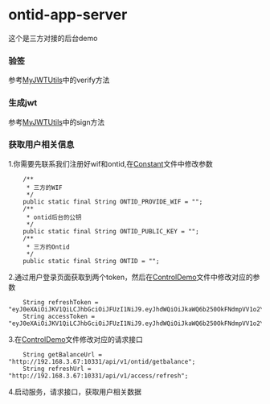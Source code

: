 # ontid-app-server
这个是三方对接的后台demo

### 验签
参考[MyJWTUtils](https://github.com/ontio-ontid/ontid-app-server/blob/master/src/main/java/com/github/ontid_demo/util/MyJWTUtils.java)中的verify方法

### 生成jwt
参考[MyJWTUtils](https://github.com/ontio-ontid/ontid-app-server/blob/master/src/main/java/com/github/ontid_demo/util/MyJWTUtils.java)中的sign方法

### 获取用户相关信息

1.你需要先联系我们注册好wif和ontid,在[Constant](https://github.com/ontio-ontid/ontid-app-server/blob/master/src/main/java/com/github/ontid_demo/util/Constant.java)文件中修改参数
```text
    /**
     * 三方的WIF
     */
    public static final String ONTID_PROVIDE_WIF = "";
    /**
     * ontid后台的公钥
     */
    public static final String ONTID_PUBLIC_KEY = "";
    /**
     * 三方的Ontid
     */
    public static final String ONTID = "";

```

2.通过用户登录页面获取到两个token，然后在[ControlDemo](https://github.com/ontio-ontid/ontid-app-server/blob/master/src/main/java/com/github/ontid_demo/ControlDemo.java)文件中修改对应的参数
```text
    String refreshToken = "eyJ0eXAiOiJKV1QiLCJhbGciOiJFUzI1NiJ9.eyJhdWQiOiJkaWQ6b250OkFNdmpVV1o2Y25BQVVzQk43dWpBQnRMUzlHbWVoOFNQU2oiLCJpc3MiOiJkaWQ6b250OkFhdlJRcVhlOVByYVY1dFlnQnF2VjRiVXE4TFNzdmpjV1MiLCJleHAiOjE1NTMxNDk4MTEsImlhdCI6MTU1MzA2MzQxMSwianRpIjoiMDE3Y2QxMmFjNTAxNDYyZWFlNjgwYjZkYmJlM2MwYWIiLCJjb250ZW50Ijp7InR5cGUiOiJhY2Nlc3NfdG9rZW4iLCJvbnRpZCI6ImRpZDpvbnQ6QVZOQUppNW9waGdYTHRtclpGRDc0NjZiS2dkMnY3VXgxNSJ9fQ.MDE3Y2M2MzgwNjYwYWQyZGUyNDU3Mzc0MDgxMjE1NWZhYzQ5NmYwMzA1MzE1MjdmNGIxMWI3ZmIxMjYyMzFkNzhmN2NhNDAxMDVjOTgyOTVkMGJlNDFhZjVhYjA1ODYzOTI1NDI1ODhhN2RhYmNiNjAwZTVjNzUyZTY5MGQ2ZGU0OQ";
    String accessToken = "eyJ0eXAiOiJKV1QiLCJhbGciOiJFUzI1NiJ9.eyJhdWQiOiJkaWQ6b250OkFNdmpVV1o2Y25BQVVzQk43dWpBQnRMUzlHbWVoOFNQU2oiLCJpc3MiOiJkaWQ6b250OkFhdlJRcVhlOVByYVY1dFlnQnF2VjRiVXE4TFNzdmpjV1MiLCJleHAiOjE1NTMxNDk4MTEsImlhdCI6MTU1MzA2MzQxMSwianRpIjoiMDE3Y2QxMmFjNTAxNDYyZWFlNjgwYjZkYmJlM2MwYWIiLCJjb250ZW50Ijp7InR5cGUiOiJhY2Nlc3NfdG9rZW4iLCJvbnRpZCI6ImRpZDpvbnQ6QVZOQUppNW9waGdYTHRtclpGRDc0NjZiS2dkMnY3VXgxNSJ9fQ.MDE3Y2M2MzgwNjYwYWQyZGUyNDU3Mzc0MDgxMjE1NWZhYzQ5NmYwMzA1MzE1MjdmNGIxMWI3ZmIxMjYyMzFkNzhmN2NhNDAxMDVjOTgyOTVkMGJlNDFhZjVhYjA1ODYzOTI1NDI1ODhhN2RhYmNiNjAwZTVjNzUyZTY5MGQ2ZGU0OQ";

```
3.在[ControlDemo](https://github.com/ontio-ontid/ontid-app-server/blob/master/src/main/java/com/github/ontid_demo/ControlDemo.java)文件修改对应的请求接口
```text
    String getBalanceUrl = "http://192.168.3.67:10331/api/v1/ontid/getbalance";
    String refreshUrl = "http://192.168.3.67:10331/api/v1/access/refresh";
```
4.启动服务，请求接口，获取用户相关数据
